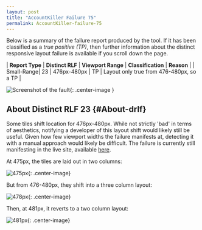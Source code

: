 ```yaml
---
layout: post
title: "AccountKiller Failure 75"
permalink: AccountKiller-failure-75
---
```

Below is a summary of the failure report produced by the tool. If it has been classified as a *true positive (TP)*, then further information about the distinct responsive layout failure is available if you scroll down the page.

| **Report Type** | **Distinct RLF** | **Viewport Range** | **Classification** | **Reason** |
| Small-Range| 23 | 476px-480px | TP | Layout only true from 476-480px, so a TP | 

![Screenshot of the fault](../assets/images/AccountKiller/fault75/smallrangeWidth478.png){: .center-image }

## About Distinct RLF 23 {#About-drlf}

Some tiles shift location for 476px-480px. While not strictly 'bad' in terms of aesthetics, notifying a developer of this layout shift would likely still be useful. Given how few viewport widths the failure manifests at, detecting it with a manual approach would likely be difficult. The failure is currently still manifesting in the live site, available [here](http://www.accountkiller.com/en/).

At 475px, the tiles are laid out in two columns:

![475px](../assets/good-bad/rlf23/475.png){: .center-image}

But from 476-480px, they shift into a three column layout:

![478px](../assets/good-bad/rlf23/478.png){: .center-image}

Then, at 481px, it reverts to a two column layout:

![481px](../assets/good-bad/rlf23/481.png){: .center-image}
